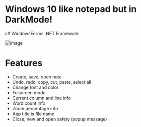 # Windows 10 like notepad but in DarkMode!
c# WindowsForms .NET Framework

![image](https://user-images.githubusercontent.com/77048269/149528947-6e0f968e-808c-49d8-be1a-58c2f7926225.png)

# Features

- Create, save, open note
- Undo, redo, copy, cut, paste, select all
- Change font and color
- Fulscreen mode
- Current column and line info
- Word count info
- Zoom percentage info
- App title is file name
- Close, new and open safety (popup message)
